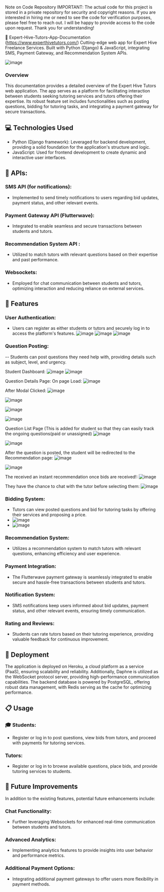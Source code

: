 Note on Code Repository
IMPORTANT: The actual code for this project is stored in a private repository for security and copyright reasons. If you are interested in hiring me or need to see the code for verification purposes, please feel free to reach out. I will be happy to provide access to the code upon request. Thank you for understanding!


🚀 Expert-Hive-Tutors-App-Documentation (https://www.experthivetutors.com/)
Cutting-edge web app for Expert Hive Freelance Services. Built with Python (Django) &amp; JavaScript, integrating SMS, Payment Gateway, and Recommendation System APIs.

![image](https://github.com/user-attachments/assets/cb07f33f-90d3-4075-bbd3-fe43d5fcf22d)

### Overview 

This documentation provides a detailed overview of the Expert Hive Tutors web application. The app serves as a platform for facilitating interaction between students seeking tutoring services and tutors offering their expertise. Its robust feature set includes functionalities such as posting questions, bidding for tutoring tasks, and integrating a payment gateway for secure transactions.

## 💻 Technologies Used

 - Python (Django framework): Leveraged for backend development, providing a solid foundation for the application's structure and logic.
 - JavaScript: Used for frontend development to create dynamic and interactive user interfaces.

## 🔌 APIs:

### SMS API (for notifications):
 - Implemented to send timely notifications to users regarding bid updates, payment status, and other relevant events.
### Payment Gateway API (Flutterwave): 
 - Integrated to enable seamless and secure transactions between students and tutors.
### Recommendation System API : 
 - Utilized to match tutors with relevant questions based on their expertise and past performance.
### Websockets: 
 - Employed for chat communication between students and tutors, optimizing interaction and reducing reliance on external services.

## 🌟 Features
### User Authentication: 

 - Users can register as either students or tutors and securely log in to access the platform's features.
  ![image](https://github.com/user-attachments/assets/a1ca2f26-86b7-4530-9ca6-a82535603982)
![image](https://github.com/user-attachments/assets/e2b07779-2369-42f1-862d-f0d60a6c41c1)
![image](https://github.com/user-attachments/assets/ba1eb129-1610-44d8-b6e1-3277e3df7806)


### Question Posting: 
 -- Students can post questions they need help with, providing details such as subject, level, and urgency.
 
 Student Dashboard:
 ![image](https://github.com/user-attachments/assets/673de0ea-6048-47aa-92ed-9249004f258a)
 ![image](https://github.com/user-attachments/assets/e56a8c2d-dfb4-414a-be17-c741baff1697)


Question Details Page:
On page Load:
![image](https://github.com/user-attachments/assets/971a7f29-3fc9-41e7-82ac-6f3f2c475993)

After Modal Clicked:
![image](https://github.com/user-attachments/assets/314cf66b-0078-42fa-880b-e6406cbcfc01)

![image](https://github.com/user-attachments/assets/1f195b33-1f48-4961-a730-736300d100fc)

![image](https://github.com/user-attachments/assets/5e647616-69d3-4e17-a0cb-767007bb9635)

![image](https://github.com/user-attachments/assets/c1b2dc43-41e2-4c7b-a3aa-f949476e3612)

Question List Page (This is added for student so that they can easily track the ongoing questions(paid or unassigned)
![image](https://github.com/user-attachments/assets/4ca312b0-bfd8-431f-a144-7d73d392517e)

![image](https://github.com/user-attachments/assets/b78092e6-b5c8-4134-be10-8dc09f5733d0)

After the question is posted, the student will be redirected to the Recommendation page:
![image](https://github.com/user-attachments/assets/33e885dd-2e08-40b1-97ed-d56347f9c5e8)

![image](https://github.com/user-attachments/assets/56427799-d3b7-4e21-be05-2a11d7c98766)

The received an instant recommendation once bids are received!:
![image](https://github.com/user-attachments/assets/4f38b064-17d8-4a08-b7c5-e21ffb9b215b)

They have the chance to chat with the tutor before selecting them:
![image](https://github.com/user-attachments/assets/8f50811a-e0fd-4e51-837d-08141c7dd09f)



### Bidding System: 
 - Tutors can view posted questions and bid for tutoring tasks by offering their services and proposing a price.
 - ![image](https://github.com/user-attachments/assets/f86cc121-fb51-445b-9529-a4ba271984a1)
 - ![image](https://github.com/user-attachments/assets/c3ad4de3-ceca-4c0a-b4c3-2d2f33992d69)


### Recommendation System: 
 - Utilizes a recommendation system to match tutors with relevant questions, enhancing efficiency and user experience.
### Payment Integration: 
 - The Flutterwave payment gateway is seamlessly integrated to enable secure and hassle-free transactions between students and tutors.
### Notification System: 
 - SMS notifications keep users informed about bid updates, payment status, and other relevant events, ensuring timely communication.

### Rating and Reviews: 
 - Students can rate tutors based on their tutoring experience, providing valuable feedback for continuous improvement.

## 🚀 Deployment
The application is deployed on Heroku, a cloud platform as a service (PaaS), ensuring scalability and reliability. Additionally, Daphne is utilized as the WebSocket protocol server, providing high-performance communication capabilities. The backend database is powered by PostgreSQL, offering robust data management, with Redis serving as the cache for optimizing performance.

## 📋 Usage
### 🎓 Students:
  - Register or log in to post questions, view bids from tutors, and proceed with payments for tutoring services.
    
###  Tutors:
  - Register or log in to browse available questions, place bids, and provide tutoring services to students.

## 🔮 Future Improvements
In addition to the existing features, potential future enhancements include:

### Chat Functionality: 
  - Further leveraging Websockets for enhanced real-time communication between students and tutors.
### Advanced Analytics: 
  - Implementing analytics features to provide insights into user behavior and performance metrics.
### Additional Payment Options: 
  - Integrating additional payment gateways to offer users more flexibility in payment methods.

